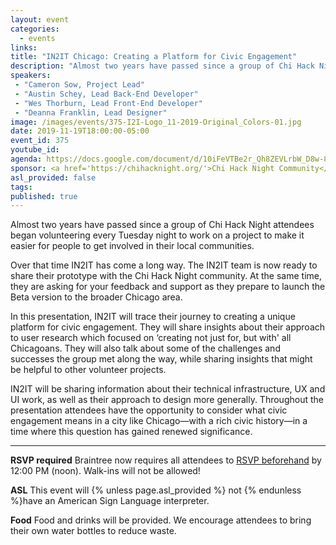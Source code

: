 ```yaml
---
layout: event
categories:
  - events
links:
title: "IN2IT Chicago: Creating a Platform for Civic Engagement"
description: "Almost two years have passed since a group of Chi Hack Night attendees began volunteering every Tuesday night to work on a project to make it easier for people to get involved in their local communities. In this presentation, IN2IT will trace their journey to creating a unique platform for civic engagement."
speakers:
 - "Cameron Sow, Project Lead"  
 - "Austin Schey, Lead Back-End Developer"
 - "Wes Thorburn, Lead Front-End Developer"
 - "Deanna Franklin, Lead Designer"
image: /images/events/375-I2I-Logo_11-2019-Original_Colors-01.jpg
date: 2019-11-19T18:00:00-05:00
event_id: 375
youtube_id: 
agenda: https://docs.google.com/document/d/10iFeVTBe2r_Qh8ZEVLrbW_D8w-8K0yJr4c69eKKpKLM/edit?usp=sharing
sponsor: <a href='https://chihacknight.org/'>Chi Hack Night Community</a>
asl_provided: false
tags:
published: true
---
```


Almost two years have passed since a group of Chi Hack Night attendees began volunteering every Tuesday night to work on a project to make it easier for people to get involved in their local communities.

Over that time IN2IT has come a long way. The IN2IT team is now ready to share their prototype with the Chi Hack Night community. At the same time, they are asking for your feedback and support as they prepare to launch the Beta version to the broader Chicago area. 

In this presentation, IN2IT will trace their journey to creating a unique platform for civic engagement. They will share insights about their approach to user research which focused on ‘creating not just for, but with' all Chicagoans. They will also talk about some of the challenges and successes the group met along the way, while sharing insights that might be helpful to other volunteer projects. 

IN2IT will be sharing information about their technical infrastructure, UX and UI work, as well as their approach to design more generally. Throughout the presentation attendees have the opportunity to consider what civic engagement means in a city like Chicago—with a rich civic history—in a time where this question has gained renewed significance. 

---

**RSVP required** Braintree now requires all attendees to [RSVP beforehand]({{site.rsvp_url}}) by 12:00 PM (noon). Walk-ins will not be allowed!

**ASL** This event will {% unless page.asl_provided %} not {% endunless %}have an American Sign Language interpreter.

**Food** Food and drinks will be provided. We encourage attendees to bring their own water bottles to reduce waste.
